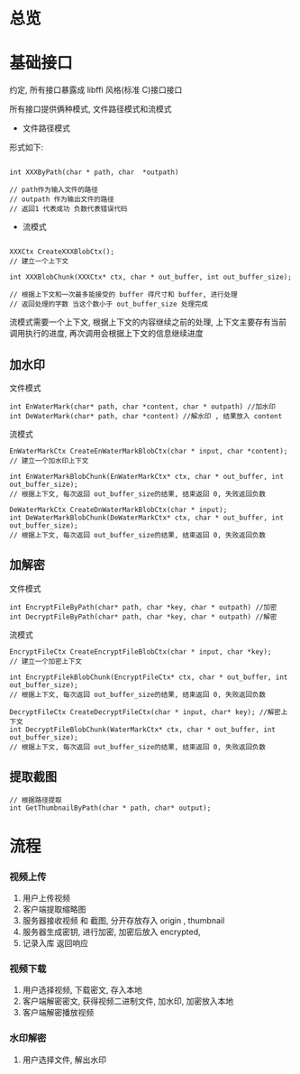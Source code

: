# 总览

# 基础接口

约定, 所有接口暴露成 libffi 风格(标准 C)接口接口

所有接口提供俩种模式, 文件路径模式和流模式  

* 文件路径模式

形式如下:

```

int XXXByPath(char * path, char  *outpath)

// path作为输入文件的路径
// outpath 作为输出文件的路径
// 返回1 代表成功 负数代表错误代码

```


* 流模式

```

XXXCtx CreateXXXBlobCtx();
// 建立一个上下文

int XXXBlobChunk(XXXCtx* ctx, char * out_buffer, int out_buffer_size);

// 根据上下文和一次最多能接受的 buffer 得尺寸和 buffer, 进行处理
// 返回处理的字数 当这个数小于 out_buffer_size 处理完成
```

流模式需要一个上下文,  根据上下文的内容继续之前的处理, 上下文主要存有当前调用执行的进度, 再次调用会根据上下文的信息继续进度

## 加水印

文件模式

```
int EnWaterMark(char* path, char *content, char * outpath) //加水印
int DeWaterMark(char* path, char *content) //解水印 , 结果放入 content
```

流模式

```
EnWaterMarkCtx CreateEnWaterMarkBlobCtx(char * input, char *content);
// 建立一个加水印上下文

int EnWaterMarkBlobChunk(EnWaterMarkCtx* ctx, char * out_buffer, int out_buffer_size);
// 根据上下文, 每次返回 out_buffer_size的结果, 结束返回 0, 失败返回负数

DeWaterMarkCtx CreateDnWaterMarkBlobCtx(char * input);
int DeWaterMarkBlobChunk(DeWaterMarkCtx* ctx, char * out_buffer, int out_buffer_size);
// 根据上下文, 每次返回 out_buffer_size的结果, 结束返回 0, 失败返回负数
```

## 加解密

文件模式

```
int EncryptFileByPath(char* path, char *key, char * outpath) //加密
int DecryptFileByPath(char* path, char *key, char * outpath) //解密
```

流模式

```
EncryptFileCtx CreateEncryptFileBlobCtx(char * input, char *key);
// 建立一个加密上下文

int EncryptFilekBlobChunk(EncryptFileCtx* ctx, char * out_buffer, int out_buffer_size);
// 根据上下文, 每次返回 out_buffer_size的结果, 结束返回 0, 失败返回负数

DecryptFileCtx CreateDecryptFileCtx(char * input, char* key); //解密上下文
int DecryptFileBlobChunk(WaterMarkCtx* ctx, char * out_buffer, int out_buffer_size);
// 根据上下文, 每次返回 out_buffer_size的结果, 结束返回 0, 失败返回负数
```

##  提取截图

```
// 根据路径提取
int GetThumbnailByPath(char * path, char* output);
```

# 流程

### 视频上传

1. 用户上传视频
2. 客户端提取缩略图
3. 服务器接收视频 和 截图, 分开存放存入 origin , thumbnail
4. 服务器生成密钥, 进行加密, 加密后放入 encrypted,
5. 记录入库 返回响应

### 视频下载

1. 用户选择视频, 下载密文, 存入本地
2. 客户端解密密文, 获得视频二进制文件, 加水印, 加密放入本地
3. 客户端解密播放视频


### 水印解密

1. 用户选择文件, 解出水印
